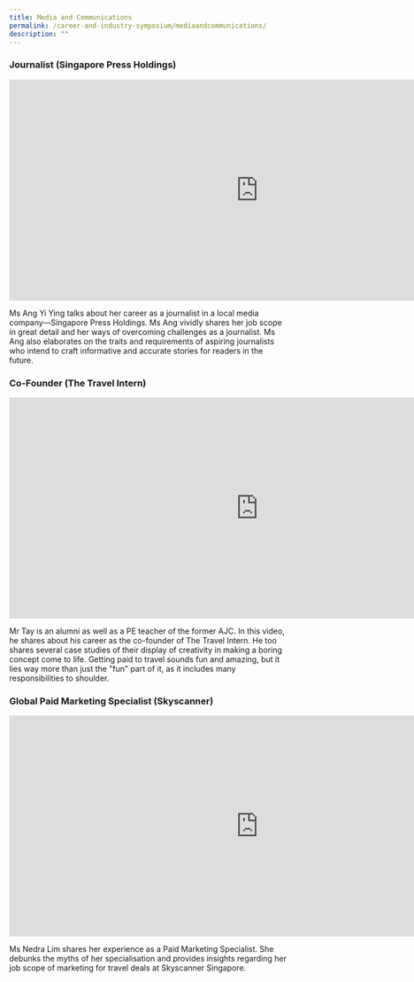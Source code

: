 ```yaml
---
title: Media and Communications
permalink: /career-and-industry-symposium/mediaandcommunications/
description: ""
---
```

### **Journalist**   (Singapore Press Holdings)


<iframe allowfullscreen="" allow="accelerometer; autoplay; clipboard-write; encrypted-media; gyroscope; picture-in-picture; web-share" frameborder="0" title="ASRJC Career Symposium 2021 Media and Communications Ms Ang Yiying SPH Journalist" src="https://www.youtube.com/embed/nIWK6Ycjw1o" height="399" width="900"></iframe>

Ms Ang Yi Ying talks about her career as a journalist in a local media company—Singapore Press Holdings. Ms Ang vividly shares her job scope in great detail and her ways of overcoming challenges as a journalist. Ms Ang also elaborates on the traits and requirements of aspiring journalists who intend to craft informative and accurate stories for readers in the future.

### **Co-Founder** (The Travel Intern)

<iframe allowfullscreen="" allow="accelerometer; autoplay; clipboard-write; encrypted-media; gyroscope; picture-in-picture; web-share" frameborder="0" title="ASRJC Career Symposium 2021 Media and Communications Mr Hendric Tay The Travel Intern Co Founder" src="https://www.youtube.com/embed/fh8WlrSY8-c" height="399" width="900"></iframe>

Mr Tay is an alumni as well as a PE teacher of the former AJC. In this video, he shares about his career as the co-founder of The Travel Intern. He too shares several case studies of their display of creativity in making a boring concept come to life. Getting paid to travel sounds fun and amazing, but it lies way more than just the "fun" part of it, as it includes many responsibilities to shoulder.


### **Global Paid Marketing Specialist** (Skyscanner)

<iframe allowfullscreen="" allow="accelerometer; autoplay; clipboard-write; encrypted-media; gyroscope; picture-in-picture; web-share" frameborder="0" title="Ms Nedra Lim_Skyscanner_Global Paid Marketing Specialist" src="https://www.youtube.com/embed/hE4l_idLfxE" height="399" width="900"></iframe>

Ms Nedra Lim shares her experience as a Paid Marketing Specialist. She debunks the myths of her specialisation and provides insights regarding her job scope of marketing for travel deals at Skyscanner Singapore. 